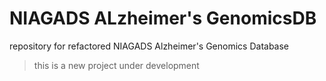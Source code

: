 # NIAGADS ALzheimer's GenomicsDB
repository for refactored NIAGADS Alzheimer's Genomics Database

> this is a new project under development
